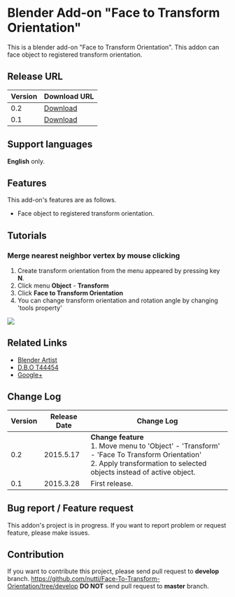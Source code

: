 # Blender Add-on "Face to Transform Orientation"

This is a blender add-on "Face to Transform Orientation".
This addon can face object to registered transform orientation.

## Release URL

|Version|Download URL|
|---|---|
|0.2|[Download](https://github.com/nutti/Face-To-Transform-Orientation/tag/v0.2)|
|0.1|[Download](https://github.com/nutti/Face-To-Transform-Orientation/tag/v0.1)|

## Support languages

**English** only.

## Features

This add-on's features are as follows.

* Face object to registered transform orientation.

## Tutorials

### Merge nearest neighbor vertex by mouse clicking

1. Create transform orientation from the menu appeared by pressing key **N**.
2. Click menu **Object** - **Transform**
3. Click **Face to Transform Orientation**
4. You can change transform orientation and rotation angle by changing 'tools property'

[![](http://img.youtube.com/vi/zOaNawzJWC4/0.jpg)](https://www.youtube.com/watch?v=zOaNawzJWC4)

## Related Links

* [Blender Artist](http://blenderartists.org/forum/showthread.php?367639-Addon-Face-object-to-Transform-Orientation)
* [D.B.O T44454](https://developer.blender.org/T44279)
* [Google+](https://plus.google.com/100058529622539760372/posts/LscGEa2AWK7)

## Change Log
|Version|Release Date|Change Log|
|---|---|---|
|0.2|2015.5.17|**Change feature**<br>1. Move menu to 'Object' - 'Transform' - 'Face To Transform Orientation'<br>2. Apply transformation to selected objects instead of active object.|
|0.1|2015.3.28|First release.|

## Bug report / Feature request

This addon's project is in progress.
If you want to report problem or request feature, please make issues.

## Contribution

If you want to contribute this project, please send pull request to **develop** branch.
https://github.com/nutti/Face-To-Transform-Orientation/tree/develop
**DO NOT** send pull request to **master** branch. 
